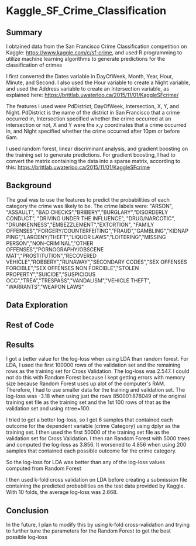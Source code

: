 # Kaggle_SF_Crime_Classification

## Summary

I obtained data from the San Francisco Crime Classification competition on Kaggle: https://www.kaggle.com/c/sf-crime, and used R programming to utilize machine learning algorithms to generate predictions for the classification of crimes

I first converted the Dates variable in DayOfWeek, Month, Year, Hour, Minute, and Second. I also used the Hour variable to create a Night variable, and used the Address variable to create an Intersection variable, as explained here: https://brittlab.uwaterloo.ca/2015/11/01/KaggleSFcrime/

The features I used were PdDistrict, DayOfWeek, Intersection, X, Y, and Night. PdDistrict is the name of the district in San Francisco that a crime occurred in, Intersection specified whether the crime occurred at an intersection or not, X and Y were the x,y coordinates that a crime occurred in, and Night specified whether the crime occurred after 10pm or before 6am.

I used random forest, linear discriminant analysis, and gradient boosting on the training set to generate predictions. For gradient boosting, I had to convert the matrix containing the data into a sparse matrix, according to this: https://brittlab.uwaterloo.ca/2015/11/01/KaggleSFcrime


## Background

The goal was to use the features to predict the probabilities of each category the crime was likely to be. The crime labels were: "ARSON", "ASSAULT", "BAD CHECKS","BRIBERY","BURGLARY","DISORDERLY CONDUCT", "DRIVING UNDER THE INFLUENCE", "DRUG/NARCOTIC", "DRUNKENNESS","EMBEZZLEMENT","EXTORTION", "FAMILY OFFENSES","FORGERY/COUNTERFEITING","FRAUD","GAMBLING","KIDNAPPING","LARCENY/THEFT","LIQUOR LAWS","LOITERING","MISSING PERSON","NON-CRIMINAL","OTHER OFFENSES","PORNOGRAPHY/OBSCENE MAT","PROSTITUTION","RECOVERED VEHICLE","ROBBERY","RUNAWAY","SECONDARY CODES","SEX OFFENSES FORCIBLE","SEX OFFENSES NON FORCIBLE","STOLEN PROPERTY","SUICIDE","SUSPICIOUS OCC","TREA","TRESPASS","VANDALISM","VEHICLE THEFT", "WARRANTS","WEAPON LAWS"

## Data Exploration

## Rest of Code

## Results

I got a better value for the log-loss when using LDA than random forest. For LDA, I used the first 100000 rows of the validation set and the remaining rows as the training set for Cross Validation. The log-loss was 2.547. I could not do this with Random Forest because I kept getting errors with memory size because Random Forest uses up alot of the computer's RAM. Therefore, I had to use smaller data for the training and validation set. The log-loss was -3.18 when using just the rows 850001:878049 of the original training set file as the training set and the 1st 100 rows of that as the validation set and using ntree=100. 

I tried to get a better log-loss, so I got 6 samples that contained each outcome for the dependent variable (crime Category) using dplyr as the training set. I then used the first 50000 of the training set file as the validation set for Cross Validation. I then ran Random Forest with 5000 trees and computed the log-loss as 3.856. It worsened to 4.856 when using 200 samples that contained each possible outcome for the crime category.

So the log-loss for LDA was better than any of the log-loss values computed from Random Forest

I then used k-fold cross validation on LDA before creating a submission file containing the predicted probabilities on the test data provided by Kaggle. With 10 folds, the average log-loss was 2.668. 


## Conclusion

In the future, I plan to modify this by using k-fold cross-validation and trying to further tune the parameters for the Random Forest to get the best possible log-loss
